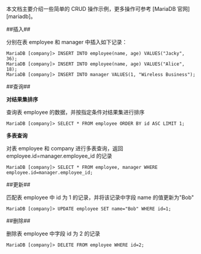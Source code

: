 [^_^]:
    MariaDB 实例-CRUD 操作

本文档主要介绍一些简单的 CRUD 操作示例，更多操作可参考 [MariaDB 官网][mariadb]。

##插入##

分别在表 employee 和 manager 中插入如下记录：

```lang-sql
MariaDB [company]> INSERT INTO employee(name, age) VALUES("Jacky", 36);
MariaDB [company]> INSERT INTO employee(name, age) VALUES("Alice", 18);
MariaDB [company]> INSERT INTO manager VALUES(1, "Wireless Business");
```

##查询##

**对结果集排序**

查询表 employee 的数据，并按指定条件对结果集进行排序

```lang-sql
MariaDB [company]> SELECT * FROM employee ORDER BY id ASC LIMIT 1;
```

**多表查询**

对表 employee 和 company 进行多表查询，返回 employee.id=manager.employee_id 的记录

```lang-sql
MariaDB [company]> SELECT * FROM employee, manager WHERE employee.id=manager.employee_id;
```

##更新##

匹配表 employee 中 id 为 1 的记录，并将该记录中字段 name 的值更新为"Bob"

```lang-sql
MariaDB [company]> UPDATE employee SET name="Bob" WHERE id=1;
```

##删除##

删除表 employee 中字段 id 为 2 的记录

```lang-sql
MariaDB [company]> DELETE FROM employee WHERE id=2;
```



[^_^]:
     本文使用的所有引用和链接
[mariadb]:https://mariadb.com/kb/en/documentation/